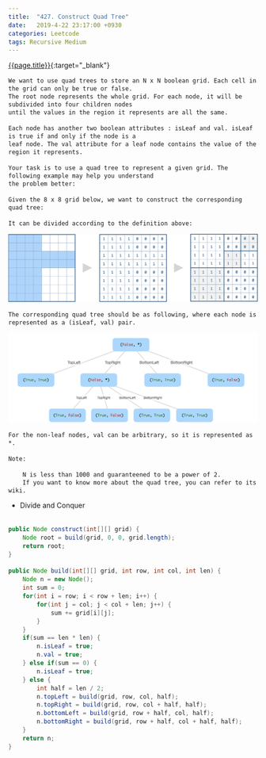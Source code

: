 ```yaml
---
title:  "427. Construct Quad Tree"
date:   2019-4-22 23:17:00 +0930
categories: Leetcode
tags: Recursive Medium
---
```


[{{page.title}}](https://leetcode.com/problems/construct-quad-tree/){:target="_blank"}


    We want to use quad trees to store an N x N boolean grid. Each cell in the grid can only be true or false.
    The root node represents the whole grid. For each node, it will be subdivided into four children nodes
    until the values in the region it represents are all the same.

    Each node has another two boolean attributes : isLeaf and val. isLeaf is true if and only if the node is a
    leaf node. The val attribute for a leaf node contains the value of the region it represents.

    Your task is to use a quad tree to represent a given grid. The following example may help you understand
    the problem better:

    Given the 8 x 8 grid below, we want to construct the corresponding quad tree:

    It can be divided according to the definition above:

![img1](/img/posts/construct-quad-tree-1.png)

    The corresponding quad tree should be as following, where each node is represented as a (isLeaf, val) pair.

![img2](/img/posts/construct-quad-tree-2.png)

    For the non-leaf nodes, val can be arbitrary, so it is represented as *.

    Note:

        N is less than 1000 and guaranteened to be a power of 2.
        If you want to know more about the quad tree, you can refer to its wiki.


* Divide and Conquer

```java

public Node construct(int[][] grid) {
    Node root = build(grid, 0, 0, grid.length);
    return root;
}

public Node build(int[][] grid, int row, int col, int len) {
    Node n = new Node();
    int sum = 0;
    for(int i = row; i < row + len; i++) {
        for(int j = col; j < col + len; j++) {
            sum += grid[i][j];
        }
    }
    if(sum == len * len) {
        n.isLeaf = true;
        n.val = true;
    } else if(sum == 0) {
        n.isLeaf = true;
    } else {
        int half = len / 2;
        n.topLeft = build(grid, row, col, half);
        n.topRight = build(grid, row, col + half, half);
        n.bottomLeft = build(grid, row + half, col, half);
        n.bottomRight = build(grid, row + half, col + half, half);
    }
    return n;
}
```
